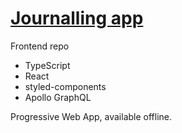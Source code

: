 # <a href="https://journal.aleks.tech" target="_blank">Journalling app</a>

Frontend repo
- TypeScript
- React
- styled-components
- Apollo GraphQL

Progressive Web App, available offline.
